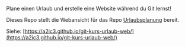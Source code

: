 Plane einen Urlaub und erstelle eine Website während du Git lernst!

Dieses Repo stellt die Webansicht für das Repo 
[Urlaubsplanung](https://github.com/michaelbaisch/git-kurs-urlaub) bereit.

Siehe: 
[https://a2ic3.github.io/git-kurs-urlaub-web/](https://a2ic3.github.io/git-kurs-urlaub-web/)
